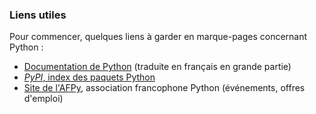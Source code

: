 ### Liens utiles

Pour commencer, quelques liens à garder en marque-pages concernant Python :

* [Documentation de Python](https://docs.python.org/fr/3/) (traduite en français en grande partie)
* [_PyPI_, index des paquets Python](https://pypi.org/)
* [Site de l'AFPy](https://www.afpy.org/), association francophone Python (événements, offres d'emploi)
